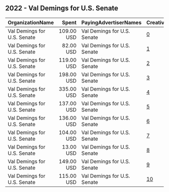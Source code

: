 ## 2022 - Val Demings for U.S. Senate 
|OrganizationName|Spent|PayingAdvertiserNames|CreativeUrls|Impressions|Genders|AgeBrackets|CountryCodes|BillingAddresses|CandidateBallotInformation|
|:---|---:|:---|:---|---:|:---|:---|:---|:---|:---|
|Val Demings for U.S. Senate|109.00 USD|Val Demings for U.S. Senate|[0](https://www.snap.com/political-ads/asset/296ca294bf82553e9a20ce1d5cf32e02747328dffcda1e6d2854a2425e6e27be?mediaType=mp4)|8,403||25+|united states|US|Val Demings for US Senate|
|Val Demings for U.S. Senate|82.00 USD|Val Demings for U.S. Senate|[1](https://www.snap.com/political-ads/asset/ad55f68140e01492dc728e601a28ac53a5aa96429bb7aef36f857b80036fedf3?mediaType=mp4)|11,412||18+|united states|US|Val Demings for US Senate|
|Val Demings for U.S. Senate|119.00 USD|Val Demings for U.S. Senate|[2](https://www.snap.com/political-ads/asset/7f984b7d12bf9ce0e6d9c066fa71479e9e9a612100923a70f2f6a2b10abb7714?mediaType=mp4)|9,809||25+|united states|US|Val Demings for US Senate|
|Val Demings for U.S. Senate|198.00 USD|Val Demings for U.S. Senate|[3](https://www.snap.com/political-ads/asset/296ca294bf82553e9a20ce1d5cf32e02747328dffcda1e6d2854a2425e6e27be?mediaType=mp4)|27,495||18+|united states|US|Val Demings for US Senate|
|Val Demings for U.S. Senate|335.00 USD|Val Demings for U.S. Senate|[4](https://www.snap.com/political-ads/asset/0dfae9c3b2873d5d5a0f3017528d04f9431fc912e26bb0714adac7ff0b4679af?mediaType=mp4)|27,236||25+|united states|US|Val Demings for US Senate|
|Val Demings for U.S. Senate|137.00 USD|Val Demings for U.S. Senate|[5](https://www.snap.com/political-ads/asset/ad55f68140e01492dc728e601a28ac53a5aa96429bb7aef36f857b80036fedf3?mediaType=mp4)|12,020||25+|united states|US|Val Demings for US Senate|
|Val Demings for U.S. Senate|136.00 USD|Val Demings for U.S. Senate|[6](https://www.snap.com/political-ads/asset/58b516b61643ad31d69fa146eb4b260179a780ffade218b21976ef1c5c4c787d?mediaType=mp4)|13,810||25+|united states|US|Val Demings for US Senate|
|Val Demings for U.S. Senate|104.00 USD|Val Demings for U.S. Senate|[7](https://www.snap.com/political-ads/asset/0dfae9c3b2873d5d5a0f3017528d04f9431fc912e26bb0714adac7ff0b4679af?mediaType=mp4)|14,576||18+|united states|US|Val Demings for US Senate|
|Val Demings for U.S. Senate|13.00 USD|Val Demings for U.S. Senate|[8](https://www.snap.com/political-ads/asset/7f984b7d12bf9ce0e6d9c066fa71479e9e9a612100923a70f2f6a2b10abb7714?mediaType=mp4)|1,948||18+|united states|US|Val Demings for US Senate|
|Val Demings for U.S. Senate|149.00 USD|Val Demings for U.S. Senate|[9](https://www.snap.com/political-ads/asset/35966286f4af8d340f7940f81e0c90fb6bcd62ddbc516d6cccd2972f8881a9bf?mediaType=mp4)|12,385||25+|united states|US|Val Demings for US Senate|
|Val Demings for U.S. Senate|115.00 USD|Val Demings for U.S. Senate|[10](https://www.snap.com/political-ads/asset/35966286f4af8d340f7940f81e0c90fb6bcd62ddbc516d6cccd2972f8881a9bf?mediaType=mp4)|15,883||18+|united states|US|Val Demings for US Senate|
